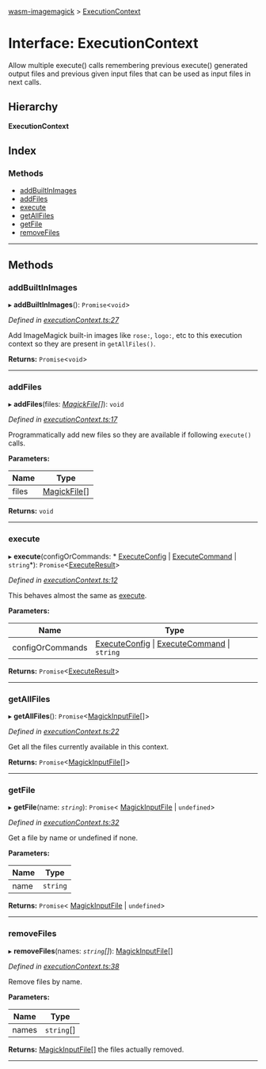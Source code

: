 [wasm-imagemagick](../README.md) > [ExecutionContext](../interfaces/executioncontext.md)

# Interface: ExecutionContext

Allow multiple execute() calls remembering previous execute() generated output files and previous given input files that can be used as input files in next calls.

## Hierarchy

**ExecutionContext**

## Index

### Methods

* [addBuiltInImages](executioncontext.md#addbuiltinimages)
* [addFiles](executioncontext.md#addfiles)
* [execute](executioncontext.md#execute)
* [getAllFiles](executioncontext.md#getallfiles)
* [getFile](executioncontext.md#getfile)
* [removeFiles](executioncontext.md#removefiles)

---

## Methods

<a id="addbuiltinimages"></a>

###  addBuiltInImages

▸ **addBuiltInImages**(): `Promise`<`void`>

*Defined in [executionContext.ts:27](https://github.com/KnicKnic/WASM-ImageMagick/blob/a680377/src/executionContext.ts#L27)*

Add ImageMagick built-in images like `rose:`, `logo:`, etc to this execution context so they are present in `getAllFiles()`.

**Returns:** `Promise`<`void`>

___
<a id="addfiles"></a>

###  addFiles

▸ **addFiles**(files: *[MagickFile](magickfile.md)[]*): `void`

*Defined in [executionContext.ts:17](https://github.com/KnicKnic/WASM-ImageMagick/blob/a680377/src/executionContext.ts#L17)*

Programmatically add new files so they are available if following `execute()` calls.

**Parameters:**

| Name | Type |
| ------ | ------ |
| files | [MagickFile](magickfile.md)[] |

**Returns:** `void`

___
<a id="execute"></a>

###  execute

▸ **execute**(configOrCommands: * [ExecuteConfig](executeconfig.md) &#124; [ExecuteCommand](../#executecommand) &#124; `string`*): `Promise`<[ExecuteResult](executeresult.md)>

*Defined in [executionContext.ts:12](https://github.com/KnicKnic/WASM-ImageMagick/blob/a680377/src/executionContext.ts#L12)*

This behaves almost the same as [execute](https://github.com/KnicKnic/WASM-ImageMagick/tree/sample-sinteractive-/apidocs#execute).

**Parameters:**

| Name | Type |
| ------ | ------ |
| configOrCommands |  [ExecuteConfig](executeconfig.md) &#124; [ExecuteCommand](../#executecommand) &#124; `string`|

**Returns:** `Promise`<[ExecuteResult](executeresult.md)>

___
<a id="getallfiles"></a>

###  getAllFiles

▸ **getAllFiles**(): `Promise`<[MagickInputFile](magickinputfile.md)[]>

*Defined in [executionContext.ts:22](https://github.com/KnicKnic/WASM-ImageMagick/blob/a680377/src/executionContext.ts#L22)*

Get all the files currently available in this context.

**Returns:** `Promise`<[MagickInputFile](magickinputfile.md)[]>

___
<a id="getfile"></a>

###  getFile

▸ **getFile**(name: *`string`*): `Promise`< [MagickInputFile](magickinputfile.md) &#124; `undefined`>

*Defined in [executionContext.ts:32](https://github.com/KnicKnic/WASM-ImageMagick/blob/a680377/src/executionContext.ts#L32)*

Get a file by name or undefined if none.

**Parameters:**

| Name | Type |
| ------ | ------ |
| name | `string` |

**Returns:** `Promise`< [MagickInputFile](magickinputfile.md) &#124; `undefined`>

___
<a id="removefiles"></a>

###  removeFiles

▸ **removeFiles**(names: *`string`[]*): [MagickInputFile](magickinputfile.md)[]

*Defined in [executionContext.ts:38](https://github.com/KnicKnic/WASM-ImageMagick/blob/a680377/src/executionContext.ts#L38)*

Remove files by name.

**Parameters:**

| Name | Type |
| ------ | ------ |
| names | `string`[] |

**Returns:** [MagickInputFile](magickinputfile.md)[]
the files actually removed.

___


